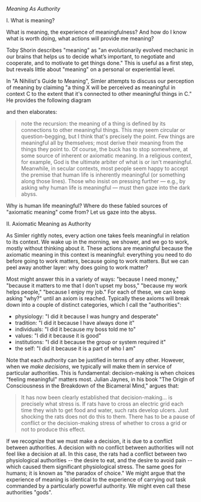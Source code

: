 *Meaning As Authority*

I. What is meaning?

What is meaning, the experience of meaningfulness? And how do I know what is worth doing, what actions will provide me meaning?

Toby Shorin describes "meaning" as "an evolutionarily evolved mechanic in our brains that helps us to decide what’s important, to negotiate and cooperate, and to motivate to get things done." This is useful as a first step, but reveals little about "meaning" on a personal or experiential level.

In "A Nihilist's Guide to Meaning", Simler attempts to discuss our perception of meaning by claiming "a thing X will be perceived as meaningful in context C to the extent that it's connected to other meaningful things in C." He provides the following diagram


and then elaborates:

> note the recursion: the meaning of a thing is defined by its connections to other meaningful things. This may seem circular or question-begging, but I think that's precisely the point. Few things are meaningful all by themselves; most derive their meaning from the things they point to. Of course, the buck has to stop somewhere, at some source of inherent or axiomatic meaning. In a religious context, for example, God is the ultimate arbiter of what is or isn't meaningful. Meanwhile, in secular contexts, most people seem happy to accept the premise that human life is inherently meaningful (or something along those lines). Those who insist on pressing further — e.g., by asking why human life is meaningful — must then gaze into the dark abyss.

Why is human life meaningful? Where do these fabled sources of "axiomatic meaning" come from? Let us gaze into the abyss.

II. Axiomatic Meaning as Authority

As Simler rightly notes, every action one takes feels meaningful in relation to its context. We wake up in the morning, we shower, and we go to work, mostly without thinking about it. These actions are meaningful because the axiomatic meaning in this context is meaningful: everything you need to do before going to work matters, because going to work matters. But we can peel away another layer: why does going to work matter?

Most might answer this in a variety of ways: "because I need money," "because it matters to me that I don't upset my boss," "because my work helps people," "because I enjoy my job." For each of these, we can keep asking "why?" until an axiom is reached. Typically these axioms will break down into a couple of distinct categories, which I call the "authorities":

* physiology: "I did it because I was hungry and desperate"
* tradition: "I did it because I have always done it"
* individuals: "I did it because my boss told me to"
* values: "I did it because it is good"
* institutions: "I did it because the group or system required it"
* the self: "I did it because it is a part of who I am"

Note that each authority can be justified in terms of any other. However, when we _make decisions_, we typically will make them in service of particular authorities. This is fundamental: decision-making is when choices "feeling meaningful" matters most. Julian Jaynes, in his book "The Origin of Consciousness in the Breakdown of the Bicameral Mind," argues that:

> It has now been clearly established that decision-making... is precisely what stress is. If rats have to cross an electric grid each time they wish to get food and water, such rats develop ulcers. Just shocking the rats does not do this to them. There has to be a pause of conflict or the decision-making stress of whether to cross a grid or not to produce this effect.

If we recognize that we must make a decision, it is due to a conflict between authorities. A decision with no conflict between authorities will not feel like a decision at all. In this case, the rats had a conflict between two physiological authorities -- the desire to eat, and the desire to avoid pain -- which caused them significant physiological stress. The same goes for humans; it is known as "the paradox of choice." We might argue that the experience of meaning is identical to the experience of carrying out task commanded by a particularly powerful authority. We might even call these authorities "gods".
